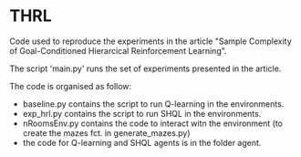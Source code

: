 # THRL

Code used to reproduce the experiments in the article "Sample Complexity of Goal-Conditioned Hierarcical Reinforcement Learning". 

The script 'main.py' runs the set of experiments presented in the article.

The code is organised as follow:
- baseline.py contains the script to run Q-learning in the environments.
- exp_hrl.py contains the script to run SHQL in the environments.
- nRoomsEnv.py contains the code to interact witn the environment (to create the mazes fct. in generate_mazes.py)
- the code for Q-learning and SHQL agents is in the folder agent. 
